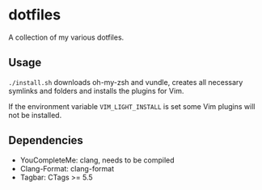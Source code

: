 dotfiles
========
A collection of my various dotfiles.

## Usage
`./install.sh` downloads oh-my-zsh and vundle, creates all necessary symlinks and folders and installs the plugins for Vim.

If the environment variable `VIM_LIGHT_INSTALL` is set some Vim plugins will not be installed.

## Dependencies
 - YouCompleteMe: clang, needs to be compiled
 - Clang-Format: clang-format
 - Tagbar: CTags >= 5.5
